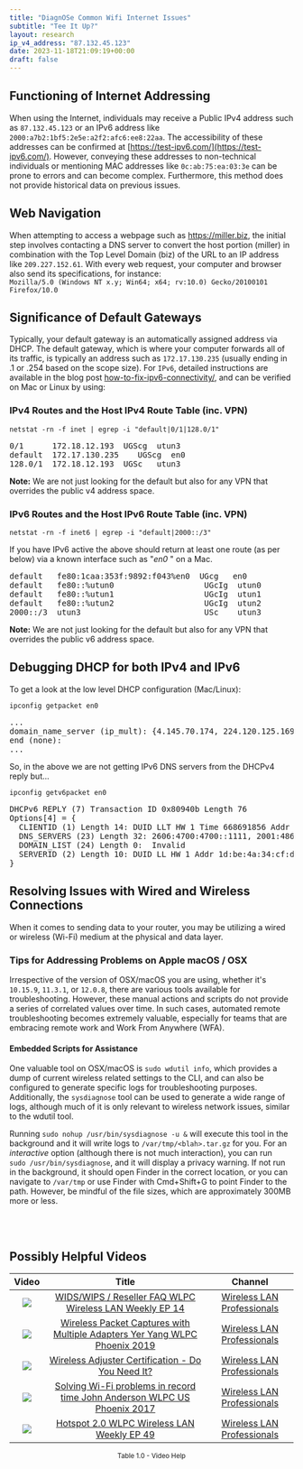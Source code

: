 ```yaml
---
title: "DiagnOSe Common Wifi Internet Issues"
subtitle: "Tee It Up?"
layout: research
ip_v4_address: "87.132.45.123"
date: 2023-11-18T21:09:19+00:00
draft: false
---
```


## Functioning of Internet Addressing

When using the Internet, individuals may receive a Public IPv4 address such as ```87.132.45.123``` or an IPv6 address like ```2000:a7b2:1bf5:2e5e:a2f2:afc6:ee8:22aa```. The accessibility of these addresses can be confirmed at [https://test-ipv6.com/](https://test-ipv6.com/). However, conveying these addresses to non-technical individuals or mentioning MAC addresses like ```0c:ab:75:ea:03:3e``` can be prone to errors and can become complex. Furthermore, this method does not provide historical data on previous issues.
## Web Navigation
When attempting to access a webpage such as https://miller.biz, the initial step involves contacting a DNS server to convert the host portion (miller) in combination with the Top Level Domain (biz) of the URL to an IP address like ```209.227.152.61```. With every web request, your computer and browser also send its specifications, for instance: <br>```Mozilla/5.0 (Windows NT x.y; Win64; x64; rv:10.0) Gecko/20100101 Firefox/10.0```
## Significance of Default Gateways
Typically, your default gateway is an automatically assigned address via DHCP. The default gateway, which is where your computer forwards all of its traffic, is typically an address such as ```172.17.130.235``` (usually ending in .1 or .254 based on the scope size). For ```IPv6```, detailed instructions are available in the blog post [how-to-fix-ipv6-connectivity/](/blog/how-to-fix-ipv6-connectivity/), and can be verified on Mac or Linux by using:
<br>
### IPv4 Routes and the Host IPv4 Route Table (inc. VPN)
```netstat -rn -f inet | egrep -i "default|0/1|128.0/1"```

<pre>
0/1      172.18.12.193  UGScg  utun3
default  172.17.130.235    UGScg  en0
128.0/1  172.18.12.193  UGSc   utun3</pre>

**Note:** We are not just looking for the default but also for any VPN that overrides the public v4 address space.

### IPv6 Routes and the Host IPv6 Route Table (inc. VPN)
```netstat -rn -f inet6 | egrep -i "default|2000::/3"```

If you have IPv6 active the above should return at least one route (as per below) via a known interface such as "_en0_ " on a Mac. 

<pre>
default   fe80:1caa:353f:9892:f043%en0  UGcg   en0
default   fe80::%utun0                   UGcIg  utun0
default   fe80::%utun1                   UGcIg  utun1
default   fe80::%utun2                   UGcIg  utun2
2000::/3  utun3                          USc    utun3</pre>

**Note:** We are not just looking for the default but also for any VPN that overrides the public v6 address space.
<br>

## Debugging DHCP for both IPv4 and IPv6

To get a look at the low level DHCP configuration (Mac/Linux): 

```ipconfig getpacket en0```

<pre>
...
domain_name_server (ip_mult): {4.145.70.174, 224.120.125.169}
end (none):
...</pre>

So, in the above we are not getting IPv6 DNS servers from the DHCPv4 reply but...

```ipconfig getv6packet en0```

<pre>
DHCPv6 REPLY (7) Transaction ID 0x80940b Length 76
Options[4] = {
  CLIENTID (1) Length 14: DUID LLT HW 1 Time 668691856 Addr 0c:ab:75:ea:03:3e
  DNS_SERVERS (23) Length 32: 2606:4700:4700::1111, 2001:4860:4860::8844
  DOMAIN_LIST (24) Length 0:  Invalid
  SERVERID (2) Length 10: DUID LL HW 1 Addr 1d:be:4a:34:cf:de
}</pre>




## Resolving Issues with Wired and Wireless Connections
When it comes to sending data to your router, you may be utilizing a wired or wireless (Wi-Fi) medium at the physical and data layer.
### Tips for Addressing Problems on Apple macOS / OSX
Irrespective of the version of OSX/macOS you are using, whether it's ```10.15.9```, ```11.3.1```, or ```12.0.8```, there are various tools available for troubleshooting. However, these manual actions and scripts do not provide a series of correlated values over time. In such cases, automated remote troubleshooting becomes extremely valuable, especially for teams that are embracing remote work and Work From Anywhere (WFA).
#### Embedded Scripts for Assistance
One valuable tool on OSX/macOS is ```sudo wdutil info```, which provides a dump of current wireless related settings to the CLI, and can also be configured to generate specific logs for troubleshooting purposes. Additionally, the ```sysdiagnose``` tool can be used to generate a wide range of logs, although much of it is only relevant to wireless network issues, similar to the wdutil tool.

Running ```sudo nohup /usr/bin/sysdiagnose -u &``` will execute this tool in the background and it will write logs to ```/var/tmp/<blah>.tar.gz``` for you. For an *interactive* option (although there is not much interaction), you can run<br>```sudo /usr/bin/sysdiagnose```, and it will display a privacy warning. If not run in the background, it should open Finder in the correct location, or you can navigate to ```/var/tmp``` or use Finder with Cmd+Shift+G to point Finder to the path. However, be mindful of the file sizes, which are approximately 300MB more or less.

<br><br>
## Possibly Helpful Videos

<link href="/plugins/lity/css/lity.min.css" rel="stylesheet">
<script src="/plugins/lity/js/lity.min.js"></script>
<div class="table1-start"></div>

|Video | Title | Channel |
| :---: | :---: | :---: |
|<a href="https://www.youtube.com/watch?v=Xf7gieMiqGU" data-lity><img src="https://i.ytimg.com/vi/Xf7gieMiqGU/default.jpg" class="img-fluid"></a>|<a href="https://www.youtube.com/watch?v=Xf7gieMiqGU" data-lity>WIDS/WIPS / Reseller FAQ   WLPC Wireless LAN Weekly EP 14</a>|<a target="_blank" href="https://www.youtube.com/channel/UCIzBSS46vcqhwmBZ7ZpY-yg" >Wireless LAN Professionals</a>|
|<a href="https://www.youtube.com/watch?v=9RzmyNRK9e4" data-lity><img src="https://i.ytimg.com/vi/9RzmyNRK9e4/default.jpg" class="img-fluid"></a>|<a href="https://www.youtube.com/watch?v=9RzmyNRK9e4" data-lity>Wireless Packet Captures with Multiple Adapters   Yer Yang   WLPC Phoenix 2019</a>|<a target="_blank" href="https://www.youtube.com/channel/UCIzBSS46vcqhwmBZ7ZpY-yg" >Wireless LAN Professionals</a>|
|<a href="https://www.youtube.com/watch?v=PVa0C60HgyM" data-lity><img src="https://i.ytimg.com/vi/PVa0C60HgyM/default.jpg" class="img-fluid"></a>|<a href="https://www.youtube.com/watch?v=PVa0C60HgyM" data-lity>Wireless Adjuster Certification - Do You Need It?</a>|<a target="_blank" href="https://www.youtube.com/channel/UCIzBSS46vcqhwmBZ7ZpY-yg" >Wireless LAN Professionals</a>|
|<a href="https://www.youtube.com/watch?v=s0FBo08Sw4A" data-lity><img src="https://i.ytimg.com/vi/s0FBo08Sw4A/default.jpg" class="img-fluid"></a>|<a href="https://www.youtube.com/watch?v=s0FBo08Sw4A" data-lity>Solving Wi-Fi problems in record time   John Anderson   WLPC US Phoenix 2017</a>|<a target="_blank" href="https://www.youtube.com/channel/UCIzBSS46vcqhwmBZ7ZpY-yg" >Wireless LAN Professionals</a>|
|<a href="https://www.youtube.com/watch?v=rjE-BEVlS-0" data-lity><img src="https://i.ytimg.com/vi/rjE-BEVlS-0/default.jpg" class="img-fluid"></a>|<a href="https://www.youtube.com/watch?v=rjE-BEVlS-0" data-lity>Hotspot 2.0   WLPC Wireless LAN Weekly EP 49</a>|<a target="_blank" href="https://www.youtube.com/channel/UCIzBSS46vcqhwmBZ7ZpY-yg" >Wireless LAN Professionals</a>|

<center><small>Table 1.0 - Video Help</small></center>
 <br>
<div class="table1-end"></div>
<script type="text/javascript">
(function() {
    $('div.table1-start').nextUntil('div.table1-end', 'table').addClass('table thead-dark table-striped table-responsive rounded').attr('id', 't1');
    $('#t1').find('thead').addClass('thead-dark');
})();
</script>
